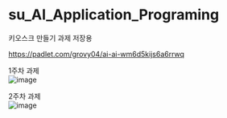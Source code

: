 # su_AI_Application_Programing
키오스크 만들기 과제 저장용

https://padlet.com/grovy04/ai-ai-wm6d5kijs6a6rrwq

1주차 과제<br>
![image](https://user-images.githubusercontent.com/84830345/232357822-59a5b0d3-3bbf-45b4-b649-4c83c457b220.png)

2주차 과제<br>
![image](https://user-images.githubusercontent.com/84830345/232357841-c6fd7ab6-720b-4dc9-8b29-9b2f05ef4b10.png)
